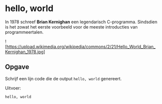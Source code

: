 # hello, world

In 1978 schreef **Brian Kernighan** een legendarisch C-programma. Sindsdien is het zowat het eerste voorbeeld voor de meeste introducties van programmeertalen.

![https://upload.wikimedia.org/wikipedia/commons/2/21/Hello_World_Brian_Kernighan_1978.jpg]


## Opgave

Schrijf een lijn code die de output `hello, world` genereert.

Uitvoer:
```
hello, world
```